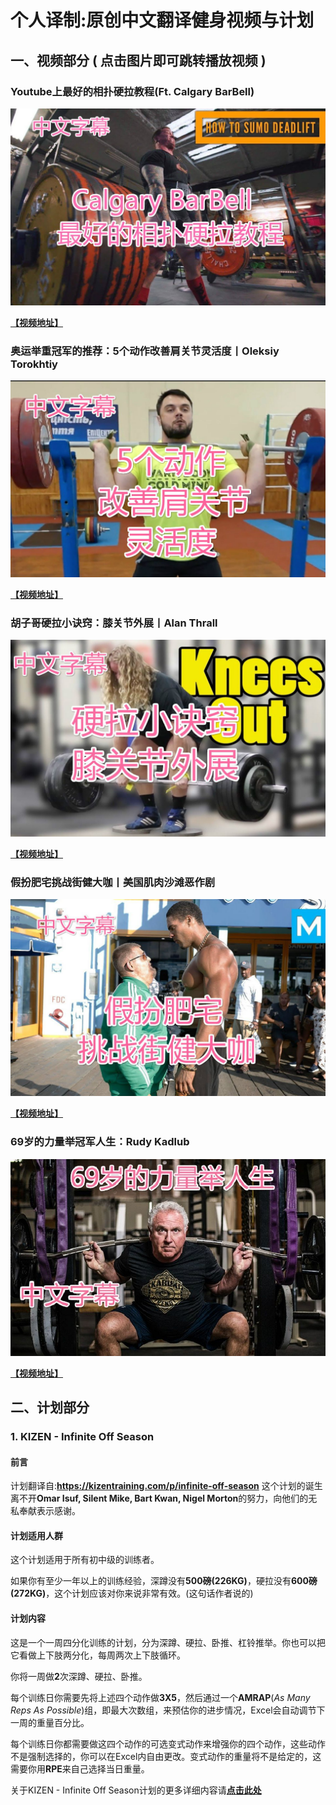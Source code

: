 # 个人译制:原创中文翻译健身视频与计划

## 一、视频部分 ( 点击图片即可跳转播放视频 )

### Youtube上最好的相扑硬拉教程(Ft. Calgary BarBell)

![Watch the video](covers/The%20BEST%20How%20To%20Deadlift%20Guide%20On%20YouTube.jpg)

[**【视频地址】**](https://www.bilibili.com/video/av30723474/)

### 奥运举重冠军的推荐：5个动作改善肩关节灵活度丨Oleksiy Torokhtiy

![Watch the video](covers/5%20Best%20Mobility%20%20Flexibility%20Drills%20for%20Clean%2C%20Front%20Squat%2C%20Jerk.jpg)

[**【视频地址】**](https://www.bilibili.com/video/av30406404/)

### 胡子哥硬拉小诀窍：膝关节外展丨Alan Thrall
![Watch the video](covers/Knees%20Out%20Deadlift%20Cue.jpg)

[**【视频地址】**](https://www.bilibili.com/video/av29282107/)

### 假扮肥宅挑战街健大咖丨美国肌肉沙滩恶作剧
![Watch the video](covers/Fat%20Man%20VS%20Bodybuilders.jpg)

[**【视频地址】**](https://www.bilibili.com/video/av29579573/)

### 69岁的力量举冠军人生：Rudy Kadlub
![Watch the video](covers/69%20years%20powerlifter.jpg)

[**【视频地址】**](https://www.bilibili.com/video/av28690935/)



## 二、计划部分

### 1. KIZEN - Infinite Off Season
#### 前言
计划翻译自:**https://kizentraining.com/p/infinite-off-season**
这个计划的诞生离不开**Omar Isuf, Silent Mike, Bart Kwan, Nigel Morton**的努力，向他们的无私奉献表示感谢。

#### 计划适用人群
这个计划适用于所有初中级的训练者。

如果你有至少一年以上的训练经验，深蹲没有**500磅(226KG)**，硬拉没有**600磅(272KG)**，这个计划应该对你来说非常有效。(这句话作者说的)
#### 计划内容
这是一个一周四分化训练的计划，分为深蹲、硬拉、卧推、杠铃推举。你也可以把它看做上下肢两分化，每周两次上下肢循环。

你将一周做**2**次深蹲、硬拉、卧推。

每个训练日你需要先将上述四个动作做**3X5**，然后通过一个**AMRAP**(*As Many Reps As Possible*)组，即最大次数组，来预估你的进步情况，Excel会自动调节下一周的重量百分比。

每个训练日你都需要做这四个动作的可选变式动作来增强你的四个动作，这些动作不是强制选择的，你可以在Excel内自由更改。变式动作的重量将不是给定的，这需要你用**RPE**来自己选择当日重量。

关于KIZEN - Infinite Off Season计划的更多详细内容请[**点击此处**](programs/KIZEN)
